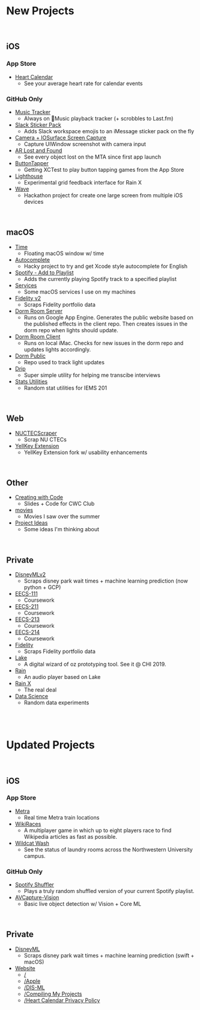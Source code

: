 <br>

# New Projects

<br>

## iOS

### App Store

- [Heart Calendar](https://github.com/atfinke/heart-cal)
  - See your average heart rate for calendar events

### GitHub Only

- [Music Tracker](https://github.com/atfinke/Music-Tracker)
  - Always on Music playback tracker (+ scrobbles to Last.fm)
- [Slack Sticker Pack](https://github.com/atfinke/SlackStickerPack)
  - Adds Slack workspace emojis to an iMessage sticker pack on the fly
- [Camera + IOSurface Screen Capture](https://github.com/atfinke/Camera-IOSurfaceCapture)
  - Capture UIWindow screenshot with camera input
- [AR Lost and Found](https://github.com/atfinke/AR-Lost-and-Found)
  - See every object lost on the MTA since first app launch
- [ButtonTapper](https://github.com/atfinke/ButtonTapper)
  - Getting XCTest to play button tapping games from the App Store
- [Lighthouse](https://github.com/atfinke/Lighthouse)
  - Experimental grid feedback interface for Rain X
- [Wave](https://github.com/atfinke/Wave)
  - Hackathon project for create one large screen from multiple iOS devices
  
  
<br>

## macOS

- [Time](https://github.com/atfinke/time)
  - Floating macOS window w/ time
- [Autocomplete](https://github.com/atfinke/Autocomplete)
  - Hacky project to try and get Xcode style autocomplete for English
- [Spotify - Add to Playlist](https://github.com/atfinke/Spotify-Add-to-Playlist)
  - Adds the currently playing Spotify track to a specified playlist
- [Services](https://github.com/atfinke/Services)
  - Some macOS services I use on my machines
- [Fidelity v2](https://github.com/atfinke/Fidelityv2)
  - Scraps Fidelity portfolio data
- [Dorm Room Server](https://github.com/atfinke/Dorm-Room-Server)
  - Runs on Google App Engine. Generates the public website based on the published effects in the client repo. Then creates issues in the dorm repo when lights should update.
- [Dorm Room Client](https://github.com/atfinke/Dorm-Room-Client)
  - Runs on local iMac. Checks for new issues in the dorm repo and updates lights accordingly.
- [Dorm Public](https://github.com/AndrewDorm/Public)
  - Repo used to track light updates
- [Drip](https://github.com/atfinke/Drip)
  - Super simple utility for helping me transcibe interviews
- [Stats Utilities](https://github.com/atfinke/Stats-Utilities)
  - Random stat utilities for IEMS 201

<br>

## Web

- [NUCTECScraper](https://github.com/atfinke/NUCTECScraper)
  - Scrap NU CTECs
- [YellKey Extension](https://github.com/atfinke/YellKey-Extension)
  - YellKey Extension fork w/ usability enhancements
  
<br>

## Other

- [Creating with Code](https://github.com/atfinke/CreatingWithCode)
  - Slides + Code for CWC Club
- [movies](https://github.com/atfinke/movies)
  - Movies I saw over the summer
- [Project Ideas](https://github.com/atfinke/Project-Ideas)
  - Some ideas I'm thinking about
  
<br>

## Private

- [DisneyMLv2](https://github.com/atfinke/DisneyMLv2) 
  - Scraps disney park wait times + machine learning prediction (now python + GCP)
- [EECS-111](https://github.com/atfinke/EECS-111)
  - Coursework
- [EECS-211](https://github.com/atfinke/EECS-211)
  - Coursework
- [EECS-213](https://github.com/atfinke/EECS-213)
  - Coursework
- [EECS-214](https://github.com/atfinke/EECS-214)
  - Coursework
- [Fidelity](https://github.com/atfinke/Fidelity)
  - Scraps Fidelity portfolio data
- [Lake](https://github.com/atfinke/EECS-211)
  - A digital wizard of oz prototyping tool. See it @ CHI 2019.
- [Rain](https://github.com/atfinke/Rain)
  - An audio player based on Lake
- [Rain X](https://github.com/atfinke/Rain-X)
  - The real deal
- [Data Science](https://github.com/atfinke/data-science)
  - Random data experiments 
  
  
  
<br>
<br>

# Updated Projects

<br>

## iOS

### App Store

- [Metra](https://github.com/atfinke/Metra)
  - Real time Metra train locations
- [WikiRaces](https://github.com/atfinke/WikiRaces)
  - A multiplayer game in which up to eight players race to find Wikipedia articles as fast as possible.
- [Wildcat Wash](https://github.com/atfinke/Wildcat-Wash)
  - See the status of laundry rooms across the Northwestern University campus.

### GitHub Only

- [Spotify Shuffler](https://github.com/atfinke/SpotifyShuffler)
  - Plays a truly random shuffled version of your current Spotify playlist.
- [AVCapture-Vision](https://github.com/atfinke/AVCapture-Vision)
  - Basic live object detection w/ Vision + Core ML

<br>

## Private

- [DisneyML](https://github.com/atfinke/DisneyML)
  - Scraps disney park wait times + machine learning prediction (swift + macOS)
- [Website](https://github.com/atfinke/Website)
  - [/](https://www.andrewfinke.com/)
  - [/Apple](https://www.andrewfinke.com/apple.html)
  - [/DIS-ML](http://www.andrewfinke.com/DIS-ML.html)
  - [/Compiling My Projects](https://www.andrewfinke.com/compile-github.html)
  - [/Heart Calendar Privacy Policy](https://www.andrewfinke.com/heart-privacy.html)
